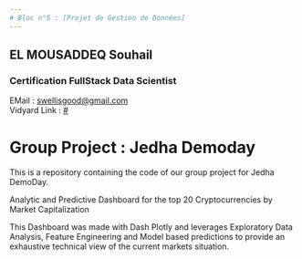 ```yaml
---
# Bloc n°5 : [Projet de Gestion de Données]
---
```


## EL MOUSADDEQ Souhail

### Certification FullStack Data Scientist

EMail : swellisgood@gmail.com  
Vidyard Link : [#](https://share.vidyard.com/watch/DgXfGw3f8PNyivCF9YmKpn?)

# Group Project : Jedha Demoday

This is a repository containing the code of our group project for Jedha DemoDay.

Analytic and Predictive Dashboard for the top 20 Cryptocurrencies by Market Capitalization

This Dashboard was made with Dash Plotly and leverages Exploratory Data Analysis, Feature Engineering and Model based predictions to provide an exhaustive technical view of the current markets situation.
